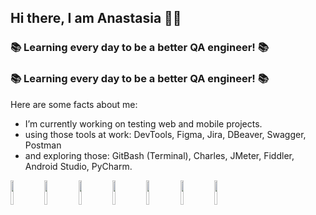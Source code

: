 ## Hi there, I am Anastasia 🐸💜

### 📚 Learning every day to be a better QA engineer! 📚
### 📚 Learning every day to be a better QA engineer! 📚

Here are some facts about me:
- I’m currently working on testing web and mobile projects.
- using those tools at work: DevTools, Figma, Jira, DBeaver, Swagger, Postman
- and exploring those: GitBash (Terminal), Charles, JMeter, Fiddler, Android Studio, PyCharm.

<p>
 <img src="https://user-images.githubusercontent.com/106335063/195986274-1417f891-b50a-457f-892b-931007720982.png" width=10% height=10%>
 <img src="https://user-images.githubusercontent.com/106335063/195986280-125db564-ec82-4b92-bd0b-4becb98457a1.png" width=10% height=10%>
 <img src="https://user-images.githubusercontent.com/106335063/195986311-760fc67a-b55a-4055-8a2f-457f6da36f35.png" width=10% height=10%>
 <img src="https://user-images.githubusercontent.com/106335063/195986319-7d1ada74-fa4f-4785-8e8d-76c77ee54e98.png" width=10% height=10%>
 <img src="https://user-images.githubusercontent.com/106335063/195986322-c302b74b-44fe-4e84-b1a0-fc6fee815f3a.png" width=10% height=10%>
 <img src="https://user-images.githubusercontent.com/106335063/195986274-1417f891-b50a-457f-892b-931007720982.png" width=10% height=10%>
 <img src="https://user-images.githubusercontent.com/106335063/195986342-3d077e5d-3e0d-432c-b972-2853e19d511c.png" width=10% height=10%>
<p>

<!--
**calculatedmediocrity/calculatedmediocrity** is a ✨ _special_ ✨ repository because its `README.md` (this file) appears on your GitHub profile.

Here are some ideas to get you started:

- 🔭 I’m currently working on ...
- 🌱 I’m currently learning ...
- 👯 I’m looking to collaborate on ...
- 🤔 I’m looking for help with ...
- 💬 Ask me about ...
- 📫 How to reach me: ...
- 😄 Pronouns: ...
- ⚡ Fun fact: ...
-->
